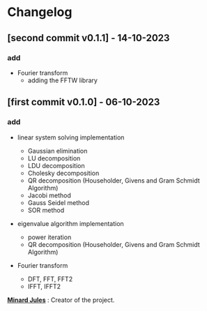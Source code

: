 # Changelog

## [second commit v0.1.1] - 14-10-2023

### add

* Fourier transform
  * adding the FFTW library

## [first commit v0.1.0] - 06-10-2023

### add

* linear system solving implementation
  * Gaussian elimination 
  * LU decomposition
  * LDU decomposition
  * Cholesky decomposition
  * QR decomposition (Householder, Givens and Gram Schmidt Algorithm)
  * Jacobi method
  * Gauss Seidel method
  * SOR method


* eigenvalue algorithm implementation
  * power iteration
  * QR decomposition (Householder, Givens and Gram Schmidt Algorithm)

* Fourier transform
  * DFT, FFT, FFT2
  * IFFT, IFFT2

[**Minard Jules**](https://github.com/Minard-Jules) : Creator of the project.
